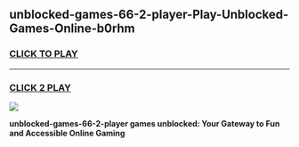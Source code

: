
## unblocked-games-66-2-player-Play-Unblocked-Games-Online-b0rhm
<h3>
<a href="https://premium76.site?title=unblocked-games-66-2-player&ref=24A">CLICK TO PLAY</a></h3>
<hr>

<h3>
<a href="https://premium76.site?title=unblocked-games-66-2-player&ref=24A">CLICK 2 PLAY</a>
  
</h3>

<a href="https://premium76.site?title=unblocked-games-66-2-player&ref=24A"><img src="https://clearcache.store/games.png"></a>


**unblocked-games-66-2-player games unblocked: Your Gateway to Fun and Accessible Online Gaming**
